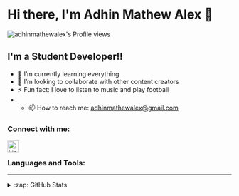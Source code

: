 # Hi there, I'm Adhin Mathew Alex 👋 

![adhinmathewalex's Profile views](https://komarev.com/ghpvc/?username=adhinmathewalex&theme=tokyonight)
<br>

## I'm a Student Developer!!

- 🌱 I’m currently learning everything 
- 👯 I’m looking to collaborate with other content creators
- ⚡ Fun fact: I love to listen to music and play football
- - 📫 How to reach me: <a href="adhinmathewalex@gmail.com">adhinmathewalex@gmail.com</a>

### Connect with me:

[<img align="left" alt="Linkedin" width="26px" src="https://cdn.jsdelivr.net/gh/devicons/devicon/icons/linkedin/linkedin-original.svg" style="padding-right:10px;" />][linkedin]
&nbsp;&nbsp;


### Languages and Tools:
<p align="left" margin-left="10px"> <a img src="https://cdn.jsdelivr.net/gh/devicons/devicon/icons/vscode/vscode-original.svg" alt="Visual Studio Code" width="40" height="40"/> </a> 
<a img src="https://cdn.jsdelivr.net/gh/devicons/devicon/icons/mongodb/mongodb-original.svg" alt="MongoDB" width="40" height="40"/> </a> 
<a img src="https://cdn.jsdelivr.net/gh/devicons/devicon/icons/mysql/mysql-original.svg" alt="MySQL" width="40" height="40"/> </a> 
<a img src="https://cdn.jsdelivr.net/gh/devicons/devicon/icons/git/git-original.svg" alt="Git" width="40" height="40"/> </a> 
<a img src="https://cdn.jsdelivr.net/gh/devicons/devicon/icons/c/c-original.svg" alt="C" width="40" height="40"/> </a> 
<a img src="https://cdn.jsdelivr.net/gh/devicons/devicon/icons/blender/blender-original.svg" alt="Blender" width="40" height="40"/> </a> 
<a img src="https://cdn.jsdelivr.net/gh/devicons/devicon/icons/python/python-original.svg" alt="Python" width="40" height="40"/> </a> 
<a img src="https://cdn.jsdelivr.net/gh/devicons/devicon/icons/linux/linux-original.svg" alt="Linux" width="40" height="40"/> </a> 
<a img src="https://cdn.jsdelivr.net/gh/devicons/devicon/icons/java/java-original.svg" alt="Java" width="40" height="40"/> </a> 
<a img src="https://cdn.jsdelivr.net/gh/devicons/devicon/icons/flutter/flutter-original.svg" alt="Flutter" width="40" height="40"/> </a> 

---

<details>
  <summary>:zap: GitHub Stats</summary>

  <img align="left" alt="GitHub Stats" src="https://github-readme-stats.vercel.app/api?username=adhinmathewalex&show_icons=true&hide_border=false&title_color=ff652f&icon_color=FFE400&bg_color=09131B&text_color=ffffff&border_color=0c1a25" />

</details>



[linkedin]:https://in.linkedin.com/in/adhin-mathew-alex-7a216a221
